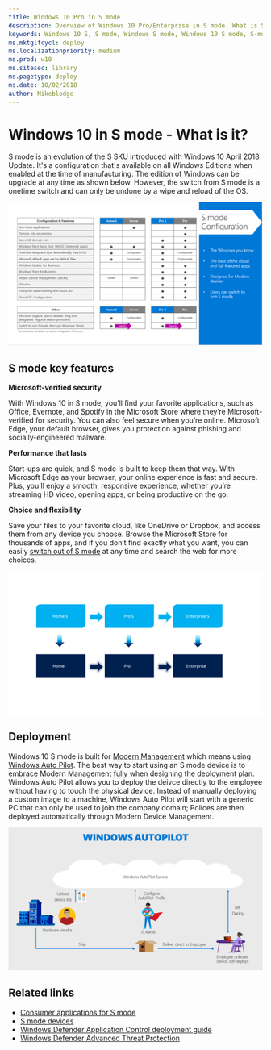 ```yaml
---
title: Windows 10 Pro in S mode
description: Overview of Windows 10 Pro/Enterprise in S mode. What is S mode for Enterprise customers? 
keywords: Windows 10 S, S mode, Windows S mode, Windows 10 S mode, S-mode, system requirements, Overview, Windows 10 Pro in S mode, Windows 10 Enterprise in S mode, Windows 10 Pro/Enterprise in S mode
ms.mktglfcycl: deploy
ms.localizationpriority: medium
ms.prod: w10
ms.sitesec: library
ms.pagetype: deploy
ms.date: 10/02/2018
author: Mikeblodge
---
```


# Windows 10 in S mode - What is it?
S mode is an evolution of the S SKU introduced with Windows 10 April 2018 Update. It's a configuration that's available on all Windows Editions when enabled at the time of manufacturing. The edition of Windows can be upgrade at any time as shown below. However, the switch from S mode is a onetime switch and can only be undone by a wipe and reload of the OS. 

![Configuration and features of S mode](images/smodeconfig.png)

## S mode key features
**Microsoft-verified security**

With Windows 10 in S mode, you’ll find your favorite applications, such as Office, Evernote, and Spotify in the Microsoft Store where they’re Microsoft-verified for security. You can also feel secure when you’re online. Microsoft Edge, your default browser, gives you protection against phishing and socially-engineered malware. 

**Performance that lasts**

Start-ups are quick, and S mode is built to keep them that way. With Microsoft Edge as your browser, your online experience is fast and secure. Plus, you’ll enjoy a smooth, responsive experience, whether you’re streaming HD video, opening apps, or being productive on the go. 

**Choice and flexibility**

Save your files to your favorite cloud, like OneDrive or Dropbox, and access them from any device you choose. Browse the Microsoft Store for thousands of apps, and if you don’t find exactly what you want, you can easily [switch out of S mode](https://docs.microsoft.com/en-us/windows/deployment/windows-10-pro-in-s-mode) at any time and search the web for more choices. 

![Switching out of S mode flow chart](images/s-mode-flow-chart.png)


## Deployment
Windows 10 S mode is built for [Modern Management](https://docs.microsoft.com/en-us/windows/client-management/manage-windows-10-in-your-organization-modern-management) which means using [Windows Auto Pilot](https://docs.microsoft.com/en-us/windows/deployment/windows-autopilot/windows-10-autopilot). The best way to start using an S mode device is to embrace Modern Management fully when designing the deployment plan. Windows Auto Pilot allows you to deploy the deivce directly to the employee without having to touch the physical device. Instead of manually deploying a custom image to a machine, Windows Auto Pilot will start with a generic PC that can only be used to join the company domain; Polices are then deployed automatically through Modern Device Management.

![Windows auto pilot work flow](images/autopilotworkflow.png)

## Related links

- [Consumer applications for S mode](https://www.microsoft.com/en-us/windows/s-mode)
- [S mode devices](https://www.microsoft.com/en-us/windows/view-all-devices)
- [Windows Defender Application Control deployment guide](https://docs.microsoft.com/en-us/windows/security/threat-protection/windows-defender-application-control/windows-defender-application-control-deployment-guide)
- [Windows Defender Advanced Threat Protection](https://www.microsoft.com/en-us/WindowsForBusiness/windows-atp)

